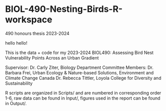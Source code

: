 # BIOL-490-Nesting-Birds-R-workspace
 490 honours thesis 2023-2024


hello hello! 

This is the data + code for my 2023-2024 BIOL490: Assessing Bird Nest Vulnerability Points Across an Urban Gradient

Supervisor: 
Dr. Carly Ziter, Biology Department
Committee Members:
Dr. Barbara Frei, Urban Ecology & Nature-based Solutions, Environment and Climate Change Canada
Dr. Rebecca Tittler, Loyola College for Diversity and Sustainability

R scripts are organized in Scripts/ and are numbered in corresponding order 1-6, raw data can be found in Input/, figures used in the report can be found in Output/.
